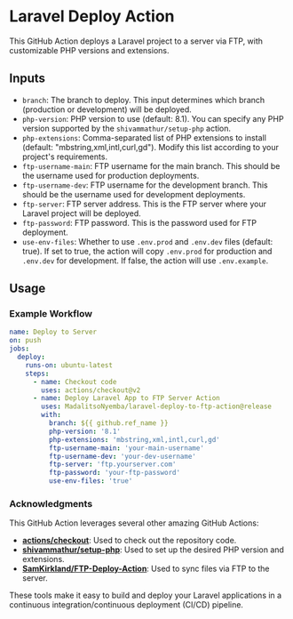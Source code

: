 # Laravel Deploy Action

This GitHub Action deploys a Laravel project to a server via FTP, with customizable PHP versions and extensions.

## Inputs

- `branch`: The branch to deploy. This input determines which branch (production or development) will be deployed.
- `php-version`: PHP version to use (default: 8.1). You can specify any PHP version supported by the `shivammathur/setup-php` action.
- `php-extensions`: Comma-separated list of PHP extensions to install (default: "mbstring,xml,intl,curl,gd"). Modify this list according to your project's requirements.
- `ftp-username-main`: FTP username for the main branch. This should be the username used for production deployments.
- `ftp-username-dev`: FTP username for the development branch. This should be the username used for development deployments.
- `ftp-server`: FTP server address. This is the FTP server where your Laravel project will be deployed.
- `ftp-password`: FTP password. This is the password used for FTP deployment.
- `use-env-files`: Whether to use `.env.prod` and `.env.dev` files (default: true). If set to true, the action will copy `.env.prod` for production and `.env.dev` for development. If false, the action will use `.env.example`.

## Usage

### Example Workflow

```yaml
name: Deploy to Server
on: push
jobs:
  deploy:
    runs-on: ubuntu-latest
    steps:
      - name: Checkout code
        uses: actions/checkout@v2
      - name: Deploy Laravel App to FTP Server Action       
        uses: MadalitsoNyemba/laravel-deploy-to-ftp-action@release
        with:
          branch: ${{ github.ref_name }}
          php-version: '8.1'
          php-extensions: 'mbstring,xml,intl,curl,gd'
          ftp-username-main: 'your-main-username'
          ftp-username-dev: 'your-dev-username'
          ftp-server: 'ftp.yourserver.com'
          ftp-password: 'your-ftp-password'
          use-env-files: 'true'
```

### Acknowledgments

This GitHub Action leverages several other amazing GitHub Actions:

- **[actions/checkout](https://github.com/actions/checkout)**: Used to check out the repository code.
- **[shivammathur/setup-php](https://github.com/shivammathur/setup-php)**: Used to set up the desired PHP version and extensions.
- **[SamKirkland/FTP-Deploy-Action](https://github.com/SamKirkland/FTP-Deploy-Action)**: Used to sync files via FTP to the server.

These tools make it easy to build and deploy your Laravel applications in a continuous integration/continuous deployment (CI/CD) pipeline.
